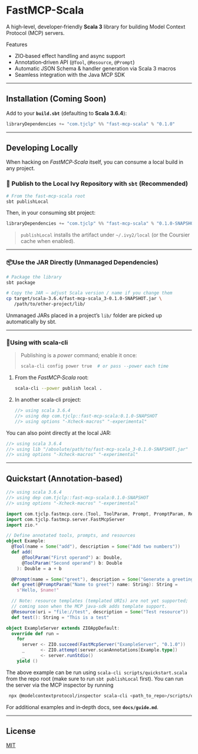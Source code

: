 # FastMCP-Scala

A high‑level, developer‑friendly **Scala 3** library for building Model Context Protocol (MCP) servers.

Features
- ZIO‑based effect handling and async support
- Annotation‑driven API (`@Tool`, `@Resource`, `@Prompt`)
- Automatic JSON Schema & handler generation via Scala 3 macros
- Seamless integration with the Java MCP SDK

---

## Installation (Coming Soon)

Add to your **`build.sbt`** (defaulting to **Scala 3.6.4**):

```scala
libraryDependencies += "com.tjclp" %% "fast-mcp-scala" % "0.1.0"
```

---

## Developing Locally

When hacking on *FastMCP‑Scala* itself, you can consume a local build in any project.

### 🔨 Publish to the Local Ivy Repository with `sbt` (Recommended)

```bash
# From the fast-mcp-scala root
sbt publishLocal
```

Then, in your consuming sbt project:

```scala
libraryDependencies += "com.tjclp" %% "fast-mcp-scala" % "0.1.0-SNAPSHOT"
```

> `publishLocal` installs the artifact under `~/.ivy2/local` (or the Coursier cache when enabled).

---

### 📦Use the JAR Directly (Unmanaged Dependencies)

```bash
# Package the library
sbt package

# Copy the JAR – adjust Scala version / name if you change them
cp target/scala-3.6.4/fast-mcp-scala_3-0.1.0-SNAPSHOT.jar \
   /path/to/other-project/lib/
```

Unmanaged JARs placed in a project’s `lib/` folder are picked up automatically by sbt.

---

### 🚀Using with **scala‑cli**

> Publishing is a *power* command; enable it once:
>
> ```bash
> scala-cli config power true  # or pass --power each time
> ```

1. From the *FastMCP‑Scala* root:
   ```bash
   scala-cli --power publish local .
   ```

2. In another scala‑cli project:
   ```scala
   //> using scala 3.6.4
   //> using dep com.tjclp::fast-mcp-scala:0.1.0-SNAPSHOT
   //> using options "-Xcheck-macros" "-experimental"
   ```

You can also point directly at the local JAR:

```scala
//> using scala 3.6.4
//> using lib "/absolute/path/to/fast-mcp-scala_3-0.1.0-SNAPSHOT.jar"
//> using options "-Xcheck-macros" "-experimental"
```

---


## Quickstart (Annotation‑based)

```scala
//> using scala 3.6.4
//> using dep com.tjclp::fast-mcp-scala:0.1.0-SNAPSHOT
//> using options "-Xcheck-macros" "-experimental"

import com.tjclp.fastmcp.core.{Tool, ToolParam, Prompt, PromptParam, Resource}
import com.tjclp.fastmcp.server.FastMcpServer
import zio.*

// Define annotated tools, prompts, and resources
object Example:
  @Tool(name = Some("add"), description = Some("Add two numbers"))
  def add(
      @ToolParam("First operand") a: Double,
      @ToolParam("Second operand") b: Double
    ): Double = a + b

  @Prompt(name = Some("greet"), description = Some("Generate a greeting message"))
  def greet(@PromptParam("Name to greet") name: String): String =
    s"Hello, $name!"

  // Note: resource templates (templated URIs) are not yet supported;
  // coming soon when the MCP java‑sdk adds template support.
  @Resource(uri = "file://test", description = Some("Test resource"))
  def test(): String = "This is a test"

object ExampleServer extends ZIOAppDefault:
  override def run =
    for
      server <- ZIO.succeed(FastMcpServer("ExampleServer", "0.1.0"))
      _      <- ZIO.attempt(server.scanAnnotations[Example.type])
      _      <- server.runStdio()
    yield ()
```

The above example can be run using `scala-cli scripts/quickstart.scala` from the repo root (make sure to run `sbt publishLocal` first). You can run the server via the MCP inspector by running
```bash 
 npx @modelcontextprotocol/inspector scala-cli <path_to_repo>/scripts/quickstart.scala
```

For additional examples and in‑depth docs, see **`docs/guide.md`**.

---

## License

[MIT](LICENSE)
